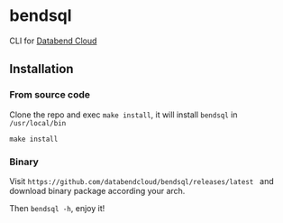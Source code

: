 # bendsql

CLI for [Databend Cloud](https://app.databend.com/)

## Installation

### From source code

Clone the repo and exec `make install`, it will install `bendsql` in `/usr/local/bin`

```shell
make install
```

### Binary

Visit `https://github.com/databendcloud/bendsql/releases/latest
` and download binary package according your arch.

Then `bendsql -h`, enjoy it!
